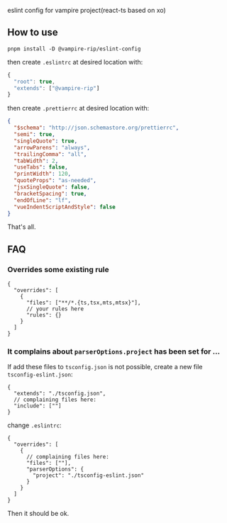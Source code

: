 eslint config for vampire project(react-ts based on xo)

## How to use

```
pnpm install -D @vampire-rip/eslint-config
```

then create `.eslintrc` at desired location with:

```js
{
  "root": true,
  "extends": ["@vampire-rip"]
}
```

then create `.prettierrc` at desired location with:

```json
{
  "$schema": "http://json.schemastore.org/prettierrc",
  "semi": true,
  "singleQuote": true,
  "arrowParens": "always",
  "trailingComma": "all",
  "tabWidth": 2,
  "useTabs": false,
  "printWidth": 120,
  "quoteProps": "as-needed",
  "jsxSingleQuote": false,
  "bracketSpacing": true,
  "endOfLine": "lf",
  "vueIndentScriptAndStyle": false
}
```

That's all.

## FAQ

### Overrides some existing rule

```jsonc
{
  "overrides": [
    {
      "files": ["**/*.{ts,tsx,mts,mtsx}"],
      // your rules here
      "rules": {}
    }
  ]
}
```

### It complains about `parserOptions.project` has been set for ...

If add these files to `tsconfig.json` is not possible, create a new file `tsconfig-eslint.json`:

```jsonc
{
  "extends": "./tsconfig.json",
  // complaining files here:
  "include": [""]
}
```

change `.eslintrc`:

```jsonc
{
  "overrides": [
    {
      // complaining files here:
      "files": [""],
      "parserOptions": {
        "project": "./tsconfig-eslint.json"
      }
    }
  ]
}
```

Then it should be ok.
